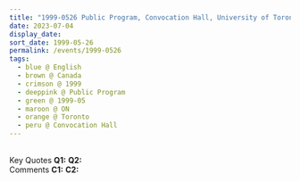 ```yaml
---
title: "1999-0526 Public Program, Convocation Hall, University of Toronto, 31 King's College Circle, Toronto, ON, Canada"
date: 2023-07-04
display_date: 
sort_date: 1999-05-26 
permalink: /events/1999-0526
tags:
  - blue @ English
  - brown @ Canada
  - crimson @ 1999
  - deeppink @ Public Program
  - green @ 1999-05
  - maroon @ ON
  - orange @ Toronto
  - peru @ Convocation Hall
---
```


<br>

<wave-list>
  <list-title color="DarkSeaGreen" width="55">Key Quotes</list-title>
  <list-item color="BlanchedAlmond" width="280"><b>Q1:</b> <i></i></list-item>
  <list-item color="Lavender" width="280"><b>Q2:</b> <i></i></list-item>
</wave-list>

<br>

<wave-list>
  <list-title color="DarkSeaGreen" width="55">Comments</list-title>
  <list-item color="BlanchedAlmond" width="280"><b>C1:</b> <i></i></list-item>
  <list-item color="Lavender" width="280"><b>C2:</b> <i></i></list-item>
</wave-list>